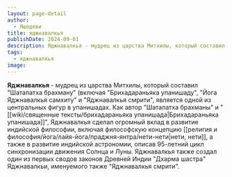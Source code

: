 ```yaml
---
layout: page-detail
author:
  - Яшодеви
title: яджнавалкья
publishDate: 2024-09-01
description: Яджнавалкья - мудрец из царства Митхилы, который составил "Шатапатха брахману" (включая "Брихадараньяка упанишаду", "Йога Яджнавалкья самхиту" и "Яджнавалкья смрити", является одной из центральных фигур в упанишадах.
tags:
  - яджнавалкья
image:
---
```

**Яджнавалкья** - мудрец из царства Митхилы, который составил "Шатапатха брахману" (включая "Брихадараньяка упанишаду", "Йога Яджнавалкья самхиту" и "Яджнавалкья смрити", является одной из центральных фигур в упанишадах. Как автор "Шатапатха брахманы" и "[[wiki/священные тексты/брихадараньяка упанишада|Брихадараньяка упанишада]]", Яджнавалкья сделал огромный вклад в развитие индийской философии, включая философскую концепцию [[религия и философия/йога/лайя-йога/праджня-янтра/нети-нети|нети, нети]], а также в развитие индийской астрономии, описав 95-летний цикл синхронизации движения Солнца и Луны. Яджнавалкья также создал один из первых сводов законов Древней Индии "Дхарма шастра" Яджнавалкьи, именуемого также "Яджнавалкья смрити".

